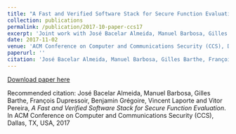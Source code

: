 ```yaml
---
title: "A Fast and Verified Software Stack for Secure Function Evaluation"
collection: publications
permalink: /publication/2017-10-paper-ccs17
excerpt: 'Joint work with José Bacelar Almeida, Manuel Barbosa, Gilles Barthe, François Dupressoir, Benjamin Grégoire and Vincent Laporte'
date: 2017-11-02
venue: 'ACM Conference on Computer and Communications Security (CCS), Dallas, TX, USA, 2017'
paperurl: ''
citation: 'José Bacelar Almeida, Manuel Barbosa, Gilles Barthe, François Dupressoir, Benjamin Grégoire, Vincent Laporte and Vitor Pereira, A Fast and Verified Software Stack for Secure Function Evaluation. In ACM Conference on Computer and Communications Security (CCS), Dallas, TX, USA, 2017'
---
```

[Download paper here](https://vm2p.github.io/files/ccs-17-sfe.pdf)

Recommended citation: José Bacelar Almeida, Manuel Barbosa, Gilles Barthe, François Dupressoir, Benjamin Grégoire, Vincent Laporte and Vitor Pereira, _A Fast and Verified Software Stack for Secure Function Evaluation_. In ACM Conference on Computer and Communications Security (CCS), Dallas, TX, USA, 2017